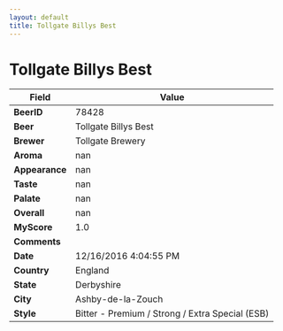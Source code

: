 ```yaml
---
layout: default
title: Tollgate Billys Best
---
```


# Tollgate Billys Best

| Field         | Value     |
|---------------|-----------|
| **BeerID** | 78428 |
| **Beer** | Tollgate Billys Best |
| **Brewer** | Tollgate Brewery |
| **Aroma** | nan |
| **Appearance** | nan |
| **Taste** | nan |
| **Palate** | nan |
| **Overall** | nan |
| **MyScore** | 1.0 |
| **Comments** |   |
| **Date** | 12/16/2016 4:04:55 PM |
| **Country** | England |
| **State** | Derbyshire |
| **City** | Ashby-de-la-Zouch |
| **Style** | Bitter - Premium / Strong / Extra Special (ESB) |
